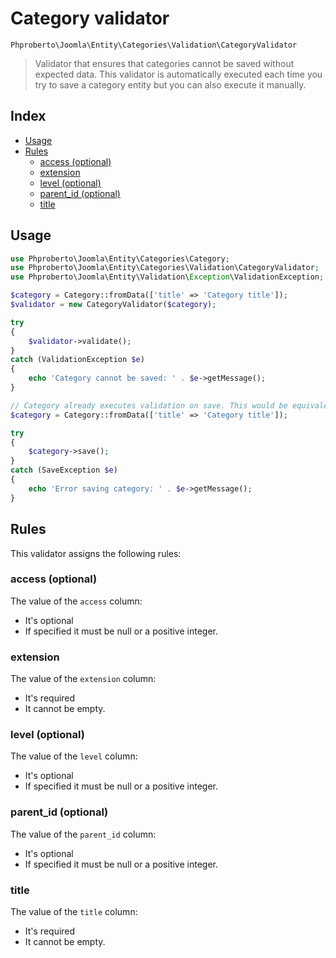 # Category validator 

`Phproberto\Joomla\Entity\Categories\Validation\CategoryValidator`

> Validator that ensures that categories cannot be saved without expected data. This validator is automatically executed each time you try to save a category entity but you can also execute it manually.

## Index <a id="index"></a>

* [Usage](#usage)
* [Rules](#rules)
    * [access (optional)](#access)
    * [extension](#extension)
    * [level (optional)](#level)
    * [parent_id (optional)](#parent_id)
    * [title](#title)

## Usage <a id="usage"></a>

```php
use Phproberto\Joomla\Entity\Categories\Category;
use Phproberto\Joomla\Entity\Categories\Validation\CategoryValidator;
use Phproberto\Joomla\Entity\Validation\Exception\ValidationException;

$category = Category::fromData(['title' => 'Category title']);
$validator = new CategoryValidator($category);

try
{
    $validator->validate();
}
catch (ValidationException $e)
{
    echo 'Category cannot be saved: ' . $e->getMessage();
}

// Category already executes validation on save. This would be equivalent to previous code:
$category = Category::fromData(['title' => 'Category title']);

try 
{
    $category->save();
} 
catch (SaveException $e) 
{
    echo 'Error saving category: ' . $e->getMessage();
}

```

## Rules <a id="rules"></a>

This validator assigns the following rules:   

### access (optional) <a id="access"></a>

The value of the `access` column:  

* It's optional
* If specified it must be null or a positive integer. 

### extension <a id="extension"></a>

The value of the `extension` column:  

* It's required
* It cannot be empty.

### level (optional) <a id="level"></a>

The value of the `level` column:  

* It's optional
* If specified it must be null or a positive integer. 


### parent_id (optional) <a id="parent_id"></a>

The value of the `parent_id` column:  

* It's optional
* If specified it must be null or a positive integer. 


### title <a id="title"></a>

The value of the `title` column:  

* It's required
* It cannot be empty.


